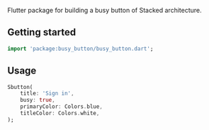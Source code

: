 <!--
This README describes the package. If you publish this package to pub.dev,
this README's contents appear on the landing page for your package.

For information about how to write a good package README, see the guide for
[writing package pages](https://dart.dev/guides/libraries/writing-package-pages).

For general information about developing packages, see the Dart guide for
[creating packages](https://dart.dev/guides/libraries/create-library-packages)
and the Flutter guide for
[developing packages and plugins](https://flutter.dev/developing-packages).
-->

Flutter package for building a busy button of Stacked architecture.


## Getting started


```dart
import 'package:busy_button/busy_button.dart';
```

## Usage


```dart
Sbutton(
    title: 'Sign in',
    busy: true,
    primaryColor: Colors.blue,
    titleColor: Colors.white,
);
```


